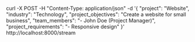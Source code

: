  curl -X POST -H "Content-Type: application/json" -d '{
  "project": "Website",
  "industry": "Technology",
  "project_objectives": "Create a website for small business",
  "team_members": "- John Doe (Project Manager)",
  "project_requirements": "- Responsive design"
}' http://localhost:8000/stream
